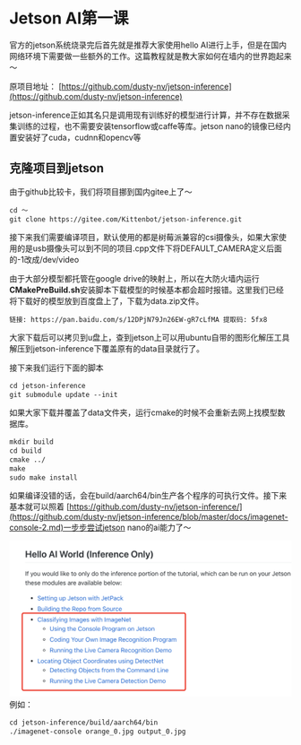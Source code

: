 # Jetson AI第一课

官方的jetson系统烧录完后首先就是推荐大家使用hello AI进行上手，但是在国内网络环境下需要做一些额外的工作。这篇教程就是教大家如何在墙内的世界跑起来～

原项目地址：
[https://github.com/dusty-nv/jetson-inference](https://github.com/dusty-nv/jetson-inference)

jetson-inference正如其名只是调用现有训练好的模型进行计算，并不存在数据采集训练的过程，也不需要安装tensorflow或caffe等库。jetson nano的镜像已经内置安装好了cuda，cudnn和opencv等

## 克隆项目到jetson
由于github比较卡，我们将项目挪到国内gitee上了～
```
cd ～
git clone https://gitee.com/Kittenbot/jetson-inference.git
```

接下来我们需要编译项目，默认使用的都是树莓派兼容的csi摄像头，如果大家使用的是usb摄像头可以到不同的项目.cpp文件下将DEFAULT_CAMERA定义后面的-1改成/dev/video

由于大部分模型都托管在google drive的映射上，所以在大防火墙内运行**CMakePreBuild.sh**安装脚本下载模型的时候基本都会超时报错。这里我们已经将下载好的模型放到百度盘上了，下载为data.zip文件。

```
链接: https://pan.baidu.com/s/12DPjN79Jn26EW-gR7cLfMA 提取码: 5fx8 
```

大家下载后可以拷贝到u盘上，查到jetson上可以用ubuntu自带的图形化解压工具解压到jetson-inference下覆盖原有的data目录就行了。

接下来我们运行下面的脚本

```
cd jetson-inference
git submodule update --init
```

如果大家下载并覆盖了data文件夹，运行cmake的时候不会重新去网上找模型数据库。

```
mkdir build
cd build
cmake ../
make
sudo make install
```

如果编译没错的话，会在build/aarch64/bin生产各个程序的可执行文件。接下来基本就可以照着 [https://github.com/dusty-nv/jetson-inference/](https://github.com/dusty-nv/jetson-inference/blob/master/docs/imagenet-console-2.md)一步步尝试jetson nano的ai能力了～

![](./image/j3_1.png)
例如：

```
cd jetson-inference/build/aarch64/bin
./imagenet-console orange_0.jpg output_0.jpg
```













